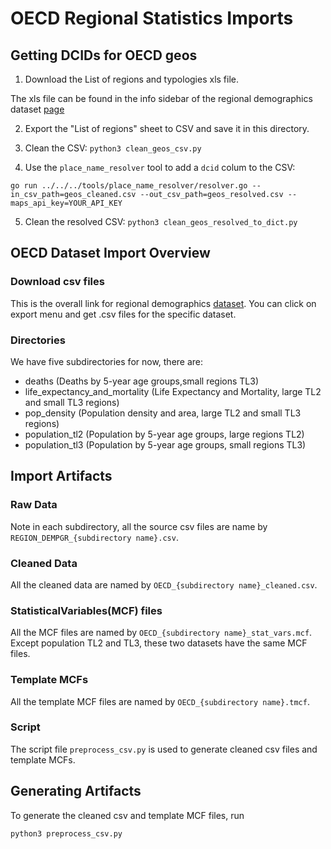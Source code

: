 # OECD Regional Statistics Imports

## Getting DCIDs for OECD geos

1. Download the List of regions and typologies xls file.

The xls file can be found in the info sidebar of the regional
demographics dataset
[page](https://stats.oecd.org/index.aspx?DataSetCode=REGION_DEMOGR)

2. Export the "List of regions"  sheet to CSV and save it in this directory.

3. Clean the CSV: `python3 clean_geos_csv.py`

4. Use the `place_name_resolver` tool to add a `dcid` colum to the CSV:

```
go run ../../../tools/place_name_resolver/resolver.go --in_csv_path=geos_cleaned.csv --out_csv_path=geos_resolved.csv --maps_api_key=YOUR_API_KEY
```

5. Clean the resolved CSV: `python3 clean_geos_resolved_to_dict.py`

## OECD Dataset Import Overview

### Download csv files

This is the overall link for regional demographics [dataset](https://stats.oecd.org/index.aspx?DataSetCode=REGION_DEMOGR). You can click on export menu and get .csv files for the specific dataset.

### Directories

We have five subdirectories for now, there are:
* deaths (Deaths by 5-year age groups,small regions TL3)
* life_expectancy_and_mortality (Life Expectancy and Mortality, large TL2 and small TL3 regions)
* pop_density (Population density and area, large TL2 and small TL3 regions)
* population_tl2 (Population by 5-year age groups, large regions TL2)
* population_tl3 (Population by 5-year age groups, small regions TL3)

## Import Artifacts

### Raw Data
Note in each subdirectory, all the source csv files are name by `REGION_DEMPGR_{subdirectory name}.csv`.

### Cleaned Data
All the cleaned data are named by `OECD_{subdirectory name}_cleaned.csv`.

### StatisticalVariables(MCF) files
All the MCF files are named by `OECD_{subdirectory name}_stat_vars.mcf`. Except population TL2 and TL3, these two datasets have the same MCF files.

### Template MCFs
All the template MCF files are named by `OECD_{subdirectory name}.tmcf`.

### Script
The script file `preprocess_csv.py` is used to generate cleaned csv files and template MCFs.

## Generating Artifacts
To generate the cleaned csv and template MCF files, run
```bash
python3 preprocess_csv.py
```